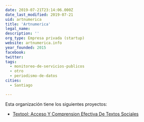 ```yaml
---
date: 2019-07-21T23:14:06.000Z
date_last_modified: 2019-07-21
uid: artnumerica
title: 'Artnumerica'
legal_name: 
description: ''
org_type: Empresa privada (startup)
website: artnumerica.info
year_founded: 2015
facebook: 
twitter: 
tags:
  - monitoreo-de-servicios-publicos
  - otro
  - periodismo-de-datos
cities: 
  - Santiago

---
```


Esta organización tiene los siguientes proyectos:

- [Textool: Acceso Y Comprension Efectiva De Textos Sociales](/proyectos/textool-acceso-y-comprension-efectiva-de-textos-sociales)
